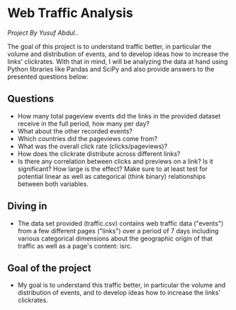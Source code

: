 # Web Traffic Analysis

_Project By Yusuf Abdul.._

The goal of this project is to understand traffic better, in particular the volume and distribution of events, and to develop ideas how to increase the links' clickrates. With that in mind, I will be analyzing the data at hand using Python libraries like Pandas and SciPy and also provide answers to the presented questions below:

## Questions

- How many total pageview events did the links in the provided dataset receive in the full period, how many per day?
- What about the other recorded events?
- Which countries did the pageviews come from?
- What was the overall click rate (clicks/pageviews)?
- How does the clickrate distribute across different links?
- Is there any correlation between clicks and previews on a link? Is it significant? How large is the effect? Make sure to at least test for potential linear as well as categorical (think binary) relationships between both variables.

## Diving in

- The data set provided (traffic.csv) contains web traffic data ("events") from a few different pages ("links") over a period of 7 days including various categorical dimensions about the geographic origin of that traffic as well as a page's content: isrc.

## Goal of the project

- My goal is to understand this traffic better, in particular the volume and distribution of events, and to develop ideas how to increase the links' clickrates.
